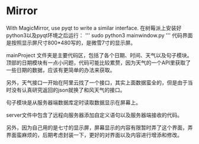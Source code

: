 # Mirror
With MagicMirror, use pyqt to write a similar interface.
在树莓派上安装好python3以及pyqt环境之后运行：
'''
sudo python3 mainwindow.py
'''
代码界面是按照显示屏尺寸800*480写的，是微雪7寸的显示屏。

mainProject 文件夹是主要代码区，包括了各个日期、时间、天气以及句子模块。
顶部的日期模块有一点小问题，代码可能比较累赘，因为天气的一个API里获取了一些日期的数据，应该有更简单的办法来获取。

另外，天气接口一开始在阿里云找了一个接口，其实上面数据蛮全的，但是由于当时没有认真研究返回的json就换了和风天气的接口。

句子模块是从服务器端数据库定时读取数据显示在屏幕上。

server文件中包含了远程向服务器添加自定义语句以及服务器端接收的代码。

另外，因为自己用的是七寸的显示屏，屏幕显示的内容有限暂时弄了这个界面，弄界面蛮麻烦的，后期考虑封装一下，更好的对界面以及内容进行增添和修改。
